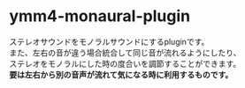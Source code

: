 # ymm4-monaural-plugin
ステレオサウンドをモノラルサウンドにするpluginです。  
また、左右の音が違う場合統合して同じ音が流れるようにしたり、  
ステレオをモノラルにした時の度合いを調節することができます。  
**要は左右から別の音声が流れて気になる時に利用するものです。**